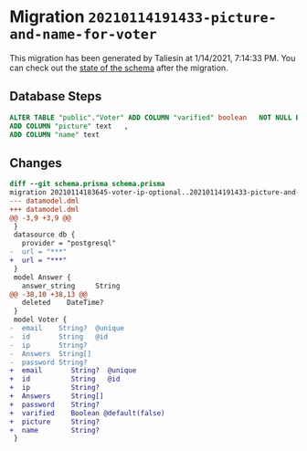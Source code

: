 # Migration `20210114191433-picture-and-name-for-voter`

This migration has been generated by Taliesin at 1/14/2021, 7:14:33 PM.
You can check out the [state of the schema](./schema.prisma) after the migration.

## Database Steps

```sql
ALTER TABLE "public"."Voter" ADD COLUMN "varified" boolean   NOT NULL DEFAULT false,
ADD COLUMN "picture" text   ,
ADD COLUMN "name" text   
```

## Changes

```diff
diff --git schema.prisma schema.prisma
migration 20210114183645-voter-ip-optional..20210114191433-picture-and-name-for-voter
--- datamodel.dml
+++ datamodel.dml
@@ -3,9 +3,9 @@
 }
 datasource db {
   provider = "postgresql"
-  url = "***"
+  url = "***"
 }
 model Answer {
   answer_string     String
@@ -38,10 +38,13 @@
   deleted    DateTime?
 }
 model Voter {
-  email    String?  @unique
-  id       String   @id
-  ip       String?
-  Answers  String[]
-  password String?
+  email       String?  @unique
+  id          String   @id
+  ip          String?
+  Answers     String[]
+  password    String?
+  varified    Boolean @default(false)
+  picture     String?
+  name        String?
 }
```


